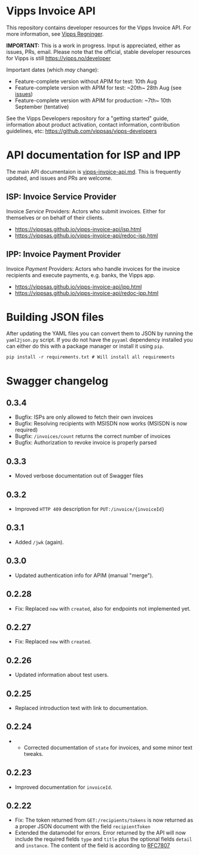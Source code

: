 # Vipps Invoice API

This repository contains developer resources for the Vipps Invoice API.
For more information, see [Vipps Regninger](https://www.vipps.no/bedrift/vipps-regninger).

**IMPORTANT:** This is a work in progress. Input is appreciated, either as issues, PRs, email.
Please note that the official, stable developer resources for Vipps is still https://vipps.no/developer

Important dates (which _may_ change):
* Feature-complete version without APIM for test: 10th Aug​
* Feature-complete version with APIM for test: ~20th~ 28th Aug (see [issues](https://github.com/vippsas/vipps-invoice-api/issues))
* Feature-complete version with APIM for production: ~7th~ 10th September (tentative)

See the Vipps Developers repository for
a "getting started" guide,
information about product activation,
contact information,
contribution guidelines,
etc:
https://github.com/vippsas/vipps-developers  

# API documentation for ISP and IPP

The main API documentaion is [vipps-invoice-api.md](https://github.com/vippsas/vipps-invoice-api/blob/master/vipps-invoice-api.md). This is frequently updated, and issues and PRs are welcome.

## ISP: Invoice Service Provider

Invoice _Service_ Providers: Actors who submit invoices. Either for themselves or on behalf of their clients.

* https://vippsas.github.io/vipps-invoice-api/isp.html
* https://vippsas.github.io/vipps-invoice-api/redoc-isp.html

## IPP: Invoice Payment Provider

Invoice _Payment_ Providers: Actors who handle invoices for the invoice recipients and execute payments, e.g. banks, the Vipps app.

* https://vippsas.github.io/vipps-invoice-api/ipp.html
* https://vippsas.github.io/vipps-invoice-api/redoc-ipp.html

# Building JSON files

After updating the YAML files you can convert them to JSON by running the `yaml2json.py` script.
If you do not have the `pyyaml` dependency installed you can either do this with a package manager or
install it using `pip`.

```pip install -r requirements.txt # Will install all requirements```

# Swagger changelog

## 0.3.4

* Bugfix: ISPs are only allowed to fetch their own invoices
* Bugfix: Resolving recipients with MSISDN now works (MSISDN is now required)
* Bugfix: `/invoices/count` returns the correct number of invoices
* Bugfix: Authorization to revoke invoice is properly parsed

## 0.3.3

* Moved verbose documentation out of Swagger files

## 0.3.2

* Improved `HTTP 409` description for `PUT:/invoice/{invoiceId}`

## 0.3.1

* Added `/jwk` (again).

## 0.3.0

* Updated authentication info for APIM (manual "merge").

## 0.2.28

* Fix: Replaced `new` with `created`, also for endpoints not implemented yet.

## 0.2.27

* Fix: Replaced `new` with `created`.

## 0.2.26

* Updated information about test users.

## 0.2.25

* Replaced introduction text with link to documentation.

## 0.2.24

* * Corrected documentation of `state` for invoices, and some minor text tweaks.

## 0.2.23

* Improved documentation for `invoiceId`.

## 0.2.22

* Fix: The token returned from `GET:/recipients/tokens` is now returned
as a proper JSON document with the field `recipientToken`
* Extended the datamodel for errors. Error returned by the API will now
include the required fields `type` and `title` plus the optional fields
`detail` and `instance`. The content of the field is according to
[RFC7807](https://tools.ietf.org/html/rfc7807)

